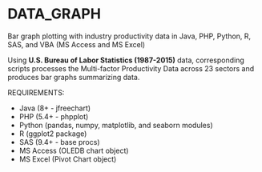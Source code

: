 # DATA_GRAPH
Bar graph plotting with industry productivity data in Java, PHP, Python, R, SAS, and VBA (MS Access and MS Excel)

Using **U.S. Bureau of Labor Statistics (1987-2015)** data, corresponding scripts processes the Multi-factor Productivity Data across 23 sectors and produces bar graphs summarizing data.

REQUIREMENTS:
* Java (8+ - jfreechart)
* PHP (5.4+ - phpplot)
* Python (pandas, numpy, matplotlib, and seaborn modules)
* R (ggplot2 package)
* SAS (9.4+ - base procs)
* MS Access (OLEDB chart object)
* MS Excel (Pivot Chart object)
